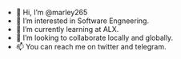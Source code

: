 - 👋 Hi, I’m @marley265
- 👀 I’m interested in Software Engneering.
- 🌱 I’m currently learning at  ALX.
- 💞️ I’m looking to collaborate locally and globally.
- 📫 You can  reach me on twitter and telegram.

<!---
marley265/marley265 is a ✨ special ✨ repository because its `README.md` (this file) appears on your GitHub profile.
You can click the Preview link to take a look at your changes.
--->
